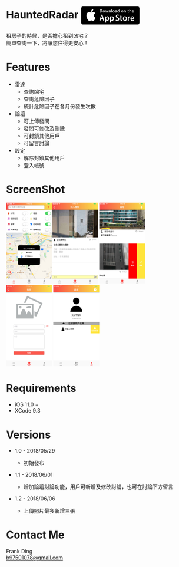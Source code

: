 # HauntedRadar [<img src="https://github.com/frankygg/HauntedRadar/raw/master/Screenshot/DownloadAppStoreBadge.png" width = "160" height = "50" alt="Shalk" align=center />](https://itunes.apple.com/app/id1390350033)
租房子的時候，是否擔心租到凶宅？ <br />
簡單查詢一下，將讓您住得更安心！

# Features
  * 雷達
    * 查詢凶宅
    * 查詢危險因子
    * 統計危險因子在各月份發生次數
  * 論壇
    * 可上傳發問
    * 發問可修改及刪除
    * 可封鎖其他用戶
    * 可留言討論
  * 設定
    * 解除封鎖其他用戶
    * 登入帳號

# ScreenShot #
<img src="https://github.com/frankygg/HauntedRadar/raw/master/Screenshot/1.jpg" width="124.4" height="220.8"/><img src="https://github.com/frankygg/HauntedRadar/raw/master/Screenshot/2.jpg" width="124.4" height="220.8"/>
<img src="https://github.com/frankygg/HauntedRadar/raw/master/Screenshot/3.jpg" width="124.4" height="220.8"/>
<img src="https://github.com/frankygg/HauntedRadar/raw/master/Screenshot/4.jpg" width="124.4" height="220.8"/>
<img src="https://github.com/frankygg/HauntedRadar/raw/master/Screenshot/5.png" width="124.4" height="220.8"/>

# Requirements #
* iOS 11.0 +
* XCode 9.3

# Versions #
  * 1.0 - 2018/05/29
    * 初始發布
    
  * 1.1 - 2018/06/01
    * 增加論壇討論功能，用戶可新增及修改討論，也可在討論下方留言
    
  * 1.2 - 2018/06/06
    * 上傳照片最多新增三張

# Contact Me #
Frank Ding  
b97501078@gmail.com
